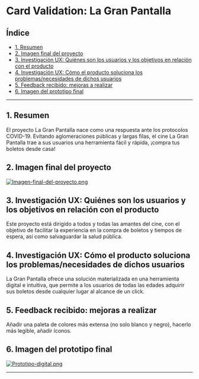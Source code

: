 # Card Validation: La Gran Pantalla

## Índice

* [1. Resumen](#1-resumen)
* [2. Imagen final del proyecto](#2-imagen-final-del-proyecto)
* [3. Investigación UX: Quiénes son los usuarios y los objetivos en relación con el producto](#3-investigación-ux-quiénes-son-los-usuarios-y-los-objetivos-en-relación-con-el-producto)
* [4. Investigación UX: Cómo el producto soluciona los problemas/necesidades de dichos usuarios](#4-investigación-ux-cómo-el-producto-soluciona-los-problemasnecesidades-de-dichos-usuarios)
* [5. Feedback recibido: mejoras a realizar](#5-feedback-recibido-mejoras-a-realizar)
* [6. Imagen del prototipo final](#6-imagen-del-prototipo-final)


***

## 1. Resumen 
El proyecto La Gran Pantalla nace como una respuesta ante los protocolos COVID-19.
Evitando aglomeraciones públicas y largas filas, el cine La Gran Pantalla trae a sus usuarios
una herramienta fácil y rápida, ¡compra tus boletos desde casa!

## 2. Imagen final del proyecto

[![Imagen-final-del-proyecto.png](https://i.postimg.cc/hjB1rp0g/Imagen-final-del-proyecto.png)](https://postimg.cc/rdf4yGbY)

## 3. Investigación UX: Quiénes son los usuarios y los objetivos en relación con el producto

Este proyecto está dirigido a todos y todas las amantes del cine, con el objetivo de facilitar
la experiencia en la compra de boletos y tiempos de espera, así como salvaguardar la salud
pública.

## 4. Investigación UX: Cómo el producto soluciona los problemas/necesidades de dichos usuarios

La Gran Pantalla ofrece una solución materializada en una herramienta digital e intuitiva,
que permite a los usuarios de todas las edades adquirir sus boletos desde cualquier lugar al
alcance de un click.

## 5. Feedback recibido: mejoras a realizar

Añadir una paleta de colores más extensa (no solo blanco y negro), hacerlo más legible,
añadir íconos.

## 6. Imagen del prototipo final

[![Prototipo-digital.png](https://i.postimg.cc/VNGDYj9c/Prototipo-digital.png)](https://postimg.cc/gwhvsLBM)

***

